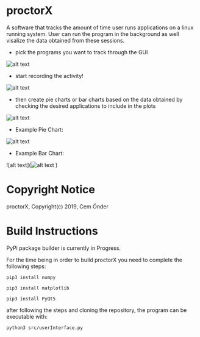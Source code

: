 # proctorX

A software that tracks the amount of time user runs applications on a linux running system. User can run the program in the background as well visalize the data obtained from these sessions.

 * pick the programs you want to track through the GUI

![alt text](https://i.ibb.co/4Vk80r6/prx.png)

* start recording the activity!

![alt text](https://i.ibb.co/V3ZYqw3/prx4.png)

* then create pie charts or bar charts based on the data obtained by checking the desired applications to include in the plots

![alt text](https://i.ibb.co/8M09nv4/prx2.png)   

* Example Pie Chart: 

![alt text](https://i.ibb.co/Hg4WdVD/Screen-Shot-2019-08-12-at-6-49-35-PM.png)

* Example Bar Chart: 

![alt text](![alt text](https://i.ibb.co/Hg4WdVD/Screen-Shot-2019-08-12-at-6-49-35-PM.png)
)









# Copyright Notice

proctorX, Copyright(c) 2019, Cem Önder



# Build Instructions

PyPi package builder is currently in Progress. 

For the time being in order to build proctorX you need to complete the following steps:

`pip3 install numpy`

`pip3 install matplotlib`

`pip3 install PyQt5`

after following the steps and cloning the repository, the program can be executable with:

`python3 src/userInterface.py`